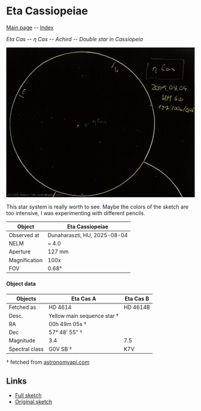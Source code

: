 # Eta Cassiopeiae

[Main page](../index.md) -- [Index](../pages/obj_index.md)

_Eta Cas_ -- _η Cas_ -- _Achird_ -- _Double star in Cassiopeia_  

![Eta Cassiopeiae](../img/eta-cas-20250804.jpg)

This star system is really worth to see.
Maybe the colors of the sketch are too intensive,
I was experimenting with different pencils.

Object | Eta Cassiopeiae
-|-
Observed at | Dunaharaszti, HU, 2025-08-04
NELM | ~ 4.0
Aperture | 127 mm
Magnification | 100x
FOV | 0.68°


#### Object data

Objects | Eta Cas A | Eta Cas B
-|-|-
Fetched as | HD 4614 | HD 4614B
Desc. | Yellow main sequence star † | 
RA | 00h 49m 05s † | 
Dec | 57° 48' 55" † | 
Magnitude | 3.4 | 7.5
Spectral class | G0V SB † | K7V

† fetched from [astronomyapi.com](http://astronomyapi.com)

## Links

- [Full sketch](../img/eta-cas-70-oph-20250804.jpg)
- [Original sketch](../scan/20250804234635_001.jpg)
